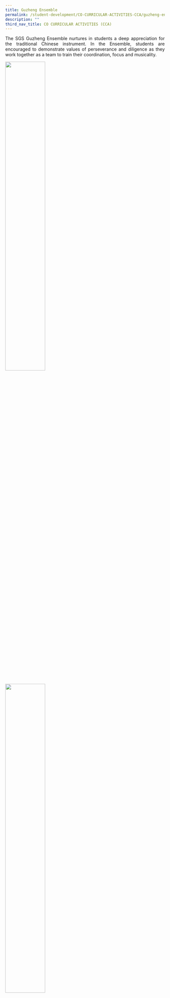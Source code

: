 ```yaml
---
title: Guzheng Ensemble
permalink: /student-development/CO-CURRICULAR-ACTIVITIES-CCA/guzheng-ensemble/
description: ""
third_nav_title: CO CURRICULAR ACTIVITIES (CCA)
---
```

<p style="text-align: justify;"> The SGS Guzheng Ensemble nurtures in students a deep appreciation for the traditional Chinese instrument. In the Ensemble, students are encouraged to demonstrate values of perseverance and diligence as they work together as a team to train their coordination, focus and musicality. </p>

<a href="/images/CCA%20Guzheng%20Ensemble/Guzheng-4-250x250.jpg" target = "_blank"> <img src="/images/CCA%20Guzheng%20Ensemble/Guzheng-4-250x250.jpg" 
     style="width:50%"></a>

<a href="/images/CCA%20Guzheng%20Ensemble/1-250x250.jpeg" target = "_blank"> <img src="/images/CCA%20Guzheng%20Ensemble/1-250x250.jpeg" 
     style="width:50%"></a>

<a href="/images/CCA%20Guzheng%20Ensemble/2-250x250.jpg" target = "_blank"> <img src="/images/CCA%20Guzheng%20Ensemble/2-250x250.jpg" 
     style="width:50%"></a>

<a href="/images/CCA%20Guzheng%20Ensemble/3-250x250.jpg" target = "_blank"> <img src="/images/CCA%20Guzheng%20Ensemble/3-250x250.jpg" 
     style="width:50%"></a>
		 
<a href="/images/CCA%20Guzheng%20Ensemble/4-250x250.jpeg" target = "_blank"> <img src="/images/CCA%20Guzheng%20Ensemble/4-250x250.jpeg" 
     style="width:50%"></a>
		 
##### **What We Do**

<p style="text-align: justify;"> Members have many opportunities to perform during school events like the SGS Awards Presentation Day, Garden Fiesta and Chinese New Year Celebrations. They have also performed at The French School and NEX Shopping Mall. In addition, students participate in combined schools concerts that serve as platforms for them to meet like-minded friends with a common interest in traditional Chinese music and to hone their playing skills. These experiences also help build performance experience and stage confidence in the students. </p>

<p style="text-align: justify;"> The Ensemble gives back to society through its VIA programme. In 2021, they collaborated with the SGSS Girl Guides and partnered with Ren Ci Nursing Home to spread cheers to the elderly residents. The students led, planned and carried out interactions that include sharing about the Guzheng and its characteristics, making handicrafts for the residents, playing games and carrying out quizzes with them online. The elderly also enjoyed viewing videos of the Ensemble’s performances. </p>

<a href="/images/CCA%20Guzheng%20Ensemble/5-250x250.jpg" target = "_blank"> <img src="/images/CCA%20Guzheng%20Ensemble/5-250x250.jpg" 
     style="width:50%"></a>
		 
<a href="/images/CCA%20Guzheng%20Ensemble/6-250x250.jpg" target = "_blank"> <img src="/images/CCA%20Guzheng%20Ensemble/6-250x250.jpg" 
     style="width:50%"></a>
		 
##### **Our Achievements**

<p style="text-align: justify;"> The Ensemble took part in the biennial Singapore Youth Festival (SYF) Arts Presentation and achieved a <u>Certificate of Distinction consecutively from 2013 to 2021</u>. The stellar results are possible because of its consistent effort and team work. </p>

<a href="/images/CCA%20Guzheng%20Ensemble/7-250x250.jpg" target = "_blank"> <img src="/images/CCA%20Guzheng%20Ensemble/7-250x250.jpg" 
     style="width:50%"></a>

<a href="/images/CCA%20Guzheng%20Ensemble/8-250x250.jpg" target = "_blank"> <img src="/images/CCA%20Guzheng%20Ensemble/8-250x250.jpg" 
     style="width:50%"></a>

<a href="/images/CCA%20Guzheng%20Ensemble/9-250x250.jpeg" target = "_blank"> <img src="/images/CCA%20Guzheng%20Ensemble/9-250x250.jpeg" 
     style="width:50%"></a>

<a href="/images/CCA%20Guzheng%20Ensemble/10-250x250.png" target = "_blank"> <img src="/images/CCA%20Guzheng%20Ensemble/10-250x250.png" 
     style="width:50%"></a>

##### **CCA Training during COVID-19**

<p style="text-align: justify;"> The pandemic reshaped the way the Ensemble carries out its practices as it had to shift the practice sessions online. Students who do not have a Guzheng at home loaned the instrument from the school so that learning could continue. While there were challenges like internet connection lags, it was gratifying to see the pupils engaged during the online sessions as they clapped along to the different beats and rhythms of the tune, participated in online quizzes and played their instruments. </p>

##### **Student Experience**

Below were some comments from the pupils:

_‘It was good that we have to answer questions like mini-tests throughout our online lesson.’ (Andreena, 1GT)_

_‘One good thing about E-CCA is that we get to attend it in the comfort of our home and we get to revise the foundation like music theory.’ (Rachel, 2DI)_

_‘I think the online lesson went very well. I understood everything the instructor said. However, there was a lag at times and I could not properly view the instructor when she was demonstrating the clapping of the beats.’ (Zi Xuan, 2IN)_

<p style="text-align: justify;"> Our students certainly demonstrated our school value of perseverance as they participated in the weekly practices faithfully and through the process, learnt to adapt to the ‘new normal’ way of attending guzheng practice sessions.  With the skills taught during E-CCA, all the students practised and recorded individual snippets of themselves playing the song, which was then pieced together to form the complete music video, entitled ‘Home’, and presented to the school during the National Day celebrations in 2020. </p>
